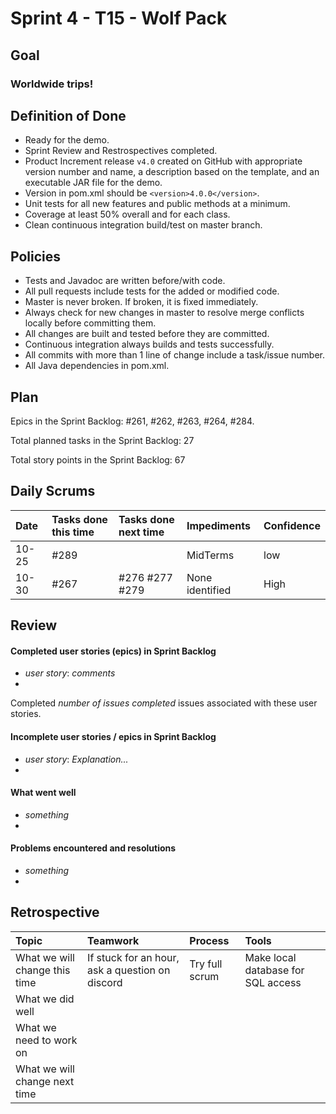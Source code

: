 # Sprint 4 - T15 - Wolf Pack
## Goal

### Worldwide trips!

## Definition of Done

* Ready for the demo.
* Sprint Review and Restrospectives completed.
* Product Increment release `v4.0` created on GitHub with appropriate version number and name, a description based on the template, and an executable JAR file for the demo.
* Version in pom.xml should be `<version>4.0.0</version>`.
* Unit tests for all new features and public methods at a minimum.
* Coverage at least 50% overall and for each class.
* Clean continuous integration build/test on master branch.

## Policies

* Tests and Javadoc are written before/with code.  
* All pull requests include tests for the added or modified code.
* Master is never broken.  If broken, it is fixed immediately.
* Always check for new changes in master to resolve merge conflicts locally before committing them.
* All changes are built and tested before they are committed.
* Continuous integration always builds and tests successfully.
* All commits with more than 1 line of change include a task/issue number.
* All Java dependencies in pom.xml.

## Plan 

Epics in the Sprint Backlog: #261, #262, #263, #264, #284.  

Total planned tasks in the Sprint Backlog: 27 

Total story points in the Sprint Backlog: 67

## Daily Scrums

Date | Tasks done this time | Tasks done next time | Impediments | Confidence
:--- | :--- | :--- | :--- | :---
10-25 | #289|  | MidTerms | low
10-30 | #267 | #276 #277 #279| None identified| High 
 

## Review

#### Completed user stories (epics) in Sprint Backlog 
* *user story*:  *comments*
* 

Completed *number of issues completed* issues associated with these user stories.

#### Incomplete user stories / epics in Sprint Backlog 
* *user story*: *Explanation...*
*

#### What went well
* *something*
*

#### Problems encountered and resolutions
* *something*
*

## Retrospective

Topic | Teamwork | Process | Tools
:--- | :--- | :--- | :---
What we will change this time |If stuck for an hour, ask a question on discord | Try full scrum | Make local database for SQL access
What we did well |  |  | 
What we need to work on |  |  |
What we will change next time |  |  | 
